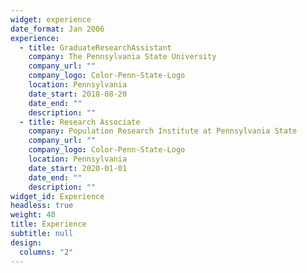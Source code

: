 ```yaml
---
widget: experience
date_format: Jan 2006
experience:
  - title: GraduateResearchAssistant
    company: The Pennsylvania State University
    company_url: ""
    company_logo: Color-Penn-State-Logo
    location: Pennsylvania
    date_start: 2018-08-20
    date_end: ""
    description: ""
  - title: Research Associate
    company: Population Research Institute at Pennsylvania State
    company_url: ""
    company_logo: Color-Penn-State-Logo
    location: Pennsylvania
    date_start: 2020-01-01
    date_end: ""
    description: ""
widget_id: Experience
headless: true
weight: 40
title: Experience
subtitle: null
design:
  columns: "2"
---
```

